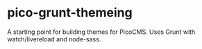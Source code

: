 pico-grunt-themeing
===================

A starting point for building themes for PicoCMS. Uses Grunt with watch/livereload and node-sass.
